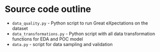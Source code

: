 # Source code outline
- `data_quality.py` - Python script to run Great eXpectations on the dataset
- `data_transformations.py` - Python script with all data transformation functions for EDA and POC model
- `data.py` - script for data sampling and validation